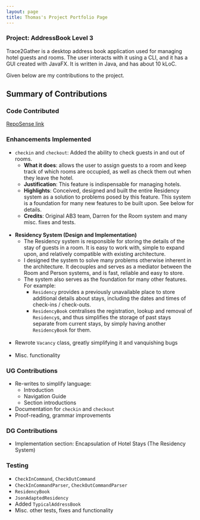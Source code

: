 ```yaml
---
layout: page
title: Thomas's Project Portfolio Page
---
```


### Project: AddressBook Level 3

Trace2Gather is a desktop address book application used for managing hotel guests and rooms. The user interacts with it using a CLI, and it has a GUI created with JavaFX. It is written in Java, and has about 10 kLoC.

Given below are my contributions to the project.

## Summary of Contributions

### Code Contributed
[RepoSense link](https://nus-cs2103-ay2122s1.github.io/tp-dashboard/?search=T13-3&sort=groupTitle&sortWithin=title&timeframe=commit&mergegroup=&groupSelect=groupByRepos&breakdown=true&checkedFileTypes=docs~functional-code~test-code~other&since=2021-09-17&tabOpen=true&tabType=zoom&zA=peilinye&zR=AY2122S1-CS2103T-T13-3%2Ftp%5Bmaster%5D&zACS=150.4848484848485&zS=2021-09-17&zFS=T13-3&zU=2021-10-08&zMG=false&zFTF=commit&zFGS=groupByRepos&zFR=false)

### Enhancements Implemented
* `checkin` and `checkout`: Added the ability to check guests in and out of rooms.
    * **What it does**: allows the user to assign guests to a room and keep track of which rooms are occupied, as well as check them out when they leave the hotel.
    * **Justification**: This feature is indispensable for managing hotels.
    * **Highlights**: Conceived, designed and built the entire Residency system as a solution to problems posed by this feature. This system is a foundation for many new features to be built upon. See below for details.
    * **Credits**: Original AB3 team, Darren for the Room system and many misc. fixes and tests.
<br><br>    
* **Residency System (Design and Implementation)**
  * The Residency system is responsible for storing the details of the stay of guests in a room. It is easy to work with, simple to expand upon, and relatively compatible with existing architecture.
  * I designed the system to solve many problems otherwise inherent in the architecture. It decouples and serves as a mediator between the Room and Person systems, and is fast, reliable and easy to store.
  * The system also serves as the foundation for many other features. For example:
    * `Residency` provides a previously unavailable place to store additional details about stays, including the dates and times of check-ins / check-outs.
    * `ResidencyBook` centralises the registration, lookup and removal of `Residency`s, and thus simplifies the storage of past stays separate from current stays, by simply having another `ResidencyBook` for them.
<br><br>
* Rewrote `Vacancy` class, greatly simplifying it and vanquishing bugs
<br><br>
* Misc. functionality      

### UG Contributions
* Re-writes to simplify language:
  * Introduction
  * Navigation Guide
  * Section introductions  
* Documentation for `checkin` and `checkout`
* Proof-reading, grammar improvements

### DG Contributions
* Implementation section: Encapsulation of Hotel Stays (The Residency System)

### Testing
  * `CheckInCommand`, `CheckOutCommand`
  * `CheckInCommandParser`, `CheckOutCommandParser`
  * `ResidencyBook`
  * `JsonAdaptedResidency`
  * Added `TypicalAddressBook`
  * Misc. other tests, fixes and functionality
    